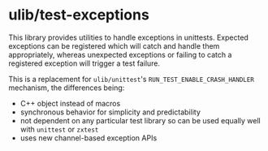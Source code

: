 # ulib/test-exceptions

This library provides utilities to handle exceptions in unittests. Expected
exceptions can be registered which will catch and handle them appropriately,
whereas unexpected exceptions or failing to catch a registered exception
will trigger a test failure.

This is a replacement for `ulib/unittest`'s `RUN_TEST_ENABLE_CRASH_HANDLER`
mechanism, the differences being:

* C++ object instead of macros
* synchronous behavior for simplicity and predictability
* not dependent on any particular test library so can be used equally well with
 `unittest` or `zxtest`
* uses new channel-based exception APIs
